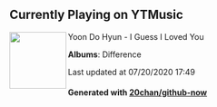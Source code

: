## Currently Playing on YTMusic

[<img align="left" width="100" src="https://lh3.googleusercontent.com/iZkj4cYVaKJNmg0bghKY7_n-mNnE9J0WU1VM7zrJYWhTArRomwlgk56qMk75dlGjUQ9nTzXrc72RSiwQ">](https://music.youtube.com/channel/UCPToBSRixHEzdqSNzLvGR9g)

Yoon Do Hyun - I Guess I Loved You

**Albums**: Difference

Last updated at 07/20/2020 17:49

#### Generated with [20chan/github-now](https://github.com/20chan/github-now)


<!--
**20chan/20chan** is a ✨ _special_ ✨ repository because its `README.md` (this file) appears on your GitHub profile.

Here are some ideas to get you started:

- 🔭 I’m currently working on ...
- 🌱 I’m currently learning ...
- 👯 I’m looking to collaborate on ...
- 🤔 I’m looking for help with ...
- 💬 Ask me about ...
- 📫 How to reach me: ...
- 😄 Pronouns: ...
- ⚡ Fun fact: ...
-->
